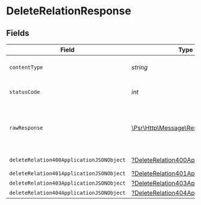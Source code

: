 # DeleteRelationResponse


## Fields

| Field                                                                                                        | Type                                                                                                         | Required                                                                                                     | Description                                                                                                  |
| ------------------------------------------------------------------------------------------------------------ | ------------------------------------------------------------------------------------------------------------ | ------------------------------------------------------------------------------------------------------------ | ------------------------------------------------------------------------------------------------------------ |
| `contentType`                                                                                                | *string*                                                                                                     | :heavy_check_mark:                                                                                           | HTTP response content type for this operation                                                                |
| `statusCode`                                                                                                 | *int*                                                                                                        | :heavy_check_mark:                                                                                           | HTTP response status code for this operation                                                                 |
| `rawResponse`                                                                                                | [\Psr\Http\Message\ResponseInterface](https://www.php-fig.org/psr/psr-7/#33-psrhttpmessageresponseinterface) | :heavy_minus_sign:                                                                                           | Raw HTTP response; suitable for custom response parsing                                                      |
| `deleteRelation400ApplicationJSONObject`                                                                     | [?DeleteRelation400ApplicationJSON](../../models/operations/DeleteRelation400ApplicationJSON.md)             | :heavy_minus_sign:                                                                                           | Precondition failed                                                                                          |
| `deleteRelation401ApplicationJSONObject`                                                                     | [?DeleteRelation401ApplicationJSON](../../models/operations/DeleteRelation401ApplicationJSON.md)             | :heavy_minus_sign:                                                                                           | Unauthenticated                                                                                              |
| `deleteRelation403ApplicationJSONObject`                                                                     | [?DeleteRelation403ApplicationJSON](../../models/operations/DeleteRelation403ApplicationJSON.md)             | :heavy_minus_sign:                                                                                           | Forbidden                                                                                                    |
| `deleteRelation404ApplicationJSONObject`                                                                     | [?DeleteRelation404ApplicationJSON](../../models/operations/DeleteRelation404ApplicationJSON.md)             | :heavy_minus_sign:                                                                                           | Not Found                                                                                                    |